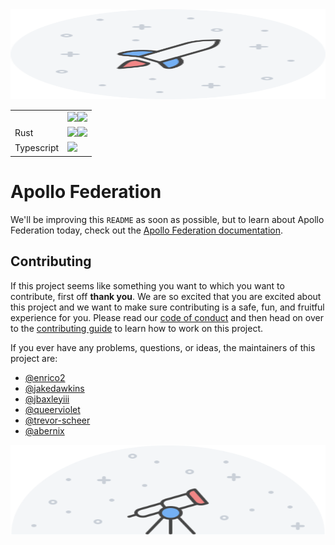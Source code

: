 <img src="https://raw.githubusercontent.com/apollographql/space-kit/main/src/illustrations/svgs/rocket1.svg" width="100%" height="144">

<table>
    <tbody>
        <tr>
            <td></td>
            <td><img src="https://codecov.io/gh/apollographql/federation/branch/main/graph/badge.svg"><img src="https://api.netlify.com/api/v1/badges/3a012f93-2d02-41f7-bb2b-848cf005b831/deploy-status"></td>
        </tr>
        <tr>
            <td>Rust</td>
            <td><img src="https://github.com/apollographql/federation/workflows/Rust%20Tests%20(all%20platforms)/badge.svg?branch=main"><img src="https://github.com/apollographql/federation/workflows/Security%20audit/badge.svg"/> </td>
        </tr>
        <tr>
            <td>Typescript</td>
            <td><img src="https://circleci.com/gh/apollographql/federation/tree/main.svg?style=shield"/></td>
        </tr>
    </tbody>
</table>


# Apollo Federation

We'll be improving this `README` as soon as possible, but to learn about Apollo Federation today, check out the [Apollo Federation documentation](https://www.apollographql.com/docs/apollo-server/federation/introduction/).

## Contributing

If this project seems like something you want to which you want to contribute, first off **thank you**. We are so excited that you are excited about this project and we want to make sure contributing is a safe, fun, and fruitful experience for you. Please read our [code of conduct](https://www.apollographql.com/docs/community/code-of-conduct/) and then head on over to the [contributing guide](./CONTRIBUTING.md) to learn how to work on this project.

If you ever have any problems, questions, or ideas, the maintainers of this project are:

- [@enrico2](https://github.com/enrico2)
- [@jakedawkins](https://github.com/jakedawkins)
- [@jbaxleyiii](https://github.com/jbaxleyiii)
- [@queerviolet](https://github.com/queerviolet)
- [@trevor-scheer](https://github.com/trevor-scheer)
- [@abernix](https://github.com/abernix)

<img src="https://raw.githubusercontent.com/apollographql/space-kit/main/src/illustrations/svgs/telescope.svg" width="100%" height="144">
